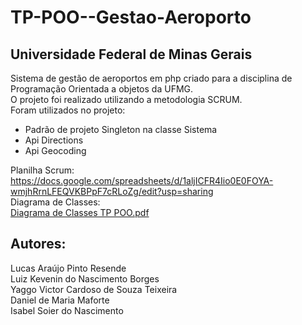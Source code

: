 # TP-POO--Gestao-Aeroporto
## Universidade Federal de Minas Gerais
Sistema de gestão de aeroportos em php criado para a disciplina de Programação Orientada a objetos da UFMG.<br>
O projeto foi realizado utilizando a metodologia SCRUM.<Br>
Foram utilizados no projeto:<br>
- Padrão de projeto Singleton na classe Sistema <br>
- Api Directions <br>
- Api Geocoding <br>

Planilha Scrum:<br>
https://docs.google.com/spreadsheets/d/1aljICFR4Iio0E0FOYA-wmjhRrnLFEQVKBPpF7cRLoZg/edit?usp=sharing<br>
Diagrama de Classes:<br>
[Diagrama de Classes TP POO.pdf](https://github.com/Lucas-resende21/TP-POO--Gestao-Aeroporto/files/11858548/Diagrama.de.Classes.TP.POO.pdf)

## Autores: <br>
Lucas Araújo Pinto Resende <br>
Luiz Kevenin do Nascimento Borges <br>
Yaggo Victor Cardoso de Souza Teixeira <br>
Daniel de Maria Maforte<br>
Isabel Soier do Nascimento<br>

